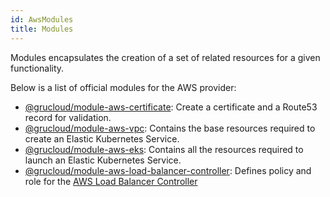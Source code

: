 ```yaml
---
id: AwsModules
title: Modules
---
```


Modules encapsulates the creation of a set of related resources for a given functionality.

Below is a list of official modules for the AWS provider:

- [@grucloud/module-aws-certificate](https://www.npmjs.com/package/@grucloud/module-aws-certificate): Create a certificate and a Route53 record for validation.
- [@grucloud/module-aws-vpc](https://www.npmjs.com/package/@grucloud/module-aws-vpc): Contains the base resources required to create an Elastic Kubernetes Service.
- [@grucloud/module-aws-eks](https://www.npmjs.com/package/@grucloud/module-aws-eks): Contains all the resources required to launch an Elastic Kubernetes Service.
- [@grucloud/module-aws-load-balancer-controller](https://www.npmjs.com/package/@grucloud/module-aws-load-balancer-controller): Defines policy and role for the [AWS Load Balancer Controller](https://docs.aws.amazon.com/eks/latest/userguide/aws-load-balancer-controller.html)

